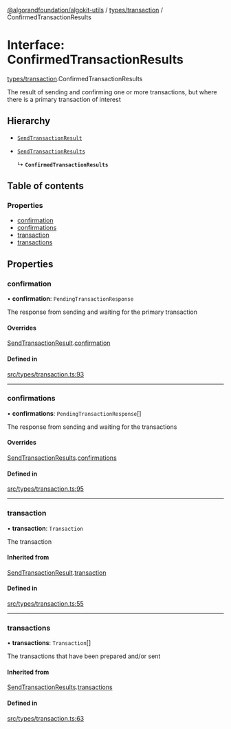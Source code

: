 [@algorandfoundation/algokit-utils](../README.md) / [types/transaction](../modules/types_transaction.md) / ConfirmedTransactionResults

# Interface: ConfirmedTransactionResults

[types/transaction](../modules/types_transaction.md).ConfirmedTransactionResults

The result of sending and confirming one or more transactions, but where there is a primary transaction of interest

## Hierarchy

- [`SendTransactionResult`](types_transaction.SendTransactionResult.md)

- [`SendTransactionResults`](types_transaction.SendTransactionResults.md)

  ↳ **`ConfirmedTransactionResults`**

## Table of contents

### Properties

- [confirmation](types_transaction.ConfirmedTransactionResults.md#confirmation)
- [confirmations](types_transaction.ConfirmedTransactionResults.md#confirmations)
- [transaction](types_transaction.ConfirmedTransactionResults.md#transaction)
- [transactions](types_transaction.ConfirmedTransactionResults.md#transactions)

## Properties

### confirmation

• **confirmation**: `PendingTransactionResponse`

The response from sending and waiting for the primary transaction

#### Overrides

[SendTransactionResult](types_transaction.SendTransactionResult.md).[confirmation](types_transaction.SendTransactionResult.md#confirmation)

#### Defined in

[src/types/transaction.ts:93](https://github.com/algorandfoundation/algokit-utils-ts/blob/main/src/types/transaction.ts#L93)

___

### confirmations

• **confirmations**: `PendingTransactionResponse`[]

The response from sending and waiting for the transactions

#### Overrides

[SendTransactionResults](types_transaction.SendTransactionResults.md).[confirmations](types_transaction.SendTransactionResults.md#confirmations)

#### Defined in

[src/types/transaction.ts:95](https://github.com/algorandfoundation/algokit-utils-ts/blob/main/src/types/transaction.ts#L95)

___

### transaction

• **transaction**: `Transaction`

The transaction

#### Inherited from

[SendTransactionResult](types_transaction.SendTransactionResult.md).[transaction](types_transaction.SendTransactionResult.md#transaction)

#### Defined in

[src/types/transaction.ts:55](https://github.com/algorandfoundation/algokit-utils-ts/blob/main/src/types/transaction.ts#L55)

___

### transactions

• **transactions**: `Transaction`[]

The transactions that have been prepared and/or sent

#### Inherited from

[SendTransactionResults](types_transaction.SendTransactionResults.md).[transactions](types_transaction.SendTransactionResults.md#transactions)

#### Defined in

[src/types/transaction.ts:63](https://github.com/algorandfoundation/algokit-utils-ts/blob/main/src/types/transaction.ts#L63)

